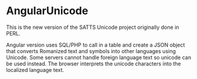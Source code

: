 # AngularUnicode
This is the new version of the SATTS Unicode project originally done in PERL.

Angular version uses SQL/PHP to call in a table and create a JSON object that converts Romanized text and symbols into other languages using Unicode. Some servers cannot handle foreign language text so unicode can be used instead. The browser interprets the unicode  characters into the localized language text.
